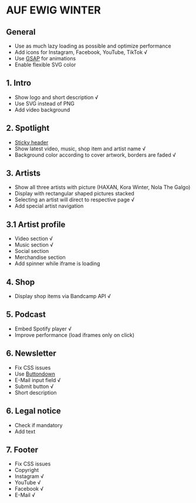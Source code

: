 # AUF EWIG WINTER

## General

- Use as much lazy loading as possible and optimize performance
- Add icons for Instagram, Facebook, YouTube, TikTok √
- Use [GSAP](https://greensock.com/gsap/) for animations
- Enable flexible SVG color

## 1. Intro

- Show logo and short description √
- Use SVG instead of PNG
- Add video background

## 2. Spotlight

- [Sticky header](https://www.w3schools.com/howto/howto_js_sticky_header.asp)
- Show latest video, music, shop item and artist name √
- Background color according to cover artwork, borders are faded √

## 3. Artists

- Show all three artists with picture (HAXAN, Kora Winter, Nola The Galgo)
- Display with rectangular shaped pictures stacked
- Selecting an artist will direct to respective page √
- Add special artist navigation

## 3.1 Artist profile

- Video section √
- Music section √
- Social section
- Merchandise section
- Add spinner while iframe is loading

## 4. Shop

- Display shop items via Bandcamp API √

## 5. Podcast

- Embed Spotify player √
- Improve performance (load iframes only on click)

## 6. Newsletter

- Fix CSS issues
- Use [Buttondown](https://buttondown.email/)
- E-Mail input field √
- Submit button √
- Short description

## 6. Legal notice

- Check if mandatory
- Add text

## 7. Footer

- Fix CSS issues
- Copyright
- Instagram √
- YouTube √
- Facebook √
- E-Mail √
